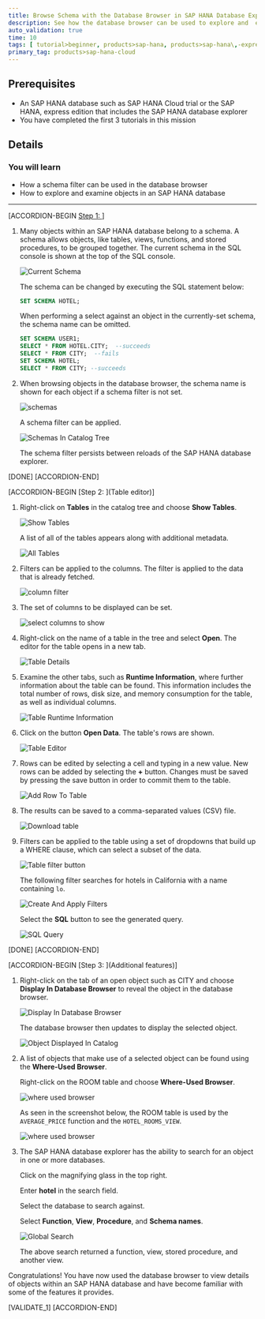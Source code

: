 ```yaml
---
title: Browse Schema with the Database Browser in SAP HANA Database Explorer
description: See how the database browser can be used to explore and  examine objects in an SAP HANA database.
auto_validation: true
time: 10
tags: [ tutorial>beginner, products>sap-hana, products>sap-hana\,-express-edition]
primary_tag: products>sap-hana-cloud
---
```


## Prerequisites
- An SAP HANA database such as SAP HANA Cloud trial or the SAP HANA, express edition that includes the SAP HANA database explorer
- You have completed the first 3 tutorials in this mission

## Details
### You will learn
  - How a schema filter can be used in the database browser
  - How to explore and examine objects in an SAP HANA database

---

[ACCORDION-BEGIN [Step 1: ](Schemas)]

1. Many objects within an SAP HANA database belong to a schema.  A schema allows objects, like tables, views, functions, and stored procedures, to be grouped together.  The current schema in the SQL console is shown at the top of the SQL console.  

    ![Current Schema](CurrentSchema.png)

    The schema can be changed by executing the SQL statement below:

    ```SQL
    SET SCHEMA HOTEL;
    ```

    When performing a select against an object in the currently-set schema, the schema name can be omitted.

    ```SQL
    SET SCHEMA USER1;
    SELECT * FROM HOTEL.CITY;  --succeeds
    SELECT * FROM CITY;  --fails
    SET SCHEMA HOTEL;
    SELECT * FROM CITY; --succeeds
    ```

2. When browsing objects in the database browser, the schema name is shown for each object if a schema filter is not set.

    ![schemas](schemas.png)

    A schema filter can be applied.

    ![Schemas In Catalog Tree](schemaFilter2.png)

    The schema filter persists between reloads of the SAP HANA database explorer.

[DONE]
[ACCORDION-END]

[ACCORDION-BEGIN [Step 2: ](Table editor)]

1. Right-click on **Tables** in the catalog tree and choose **Show Tables**.  

    ![Show Tables](ShowTables.png)

    A list of all of the tables appears along with additional metadata.

    ![All Tables](AllTables.png)

2.  Filters can be applied to the columns.  The filter is applied to the data that is already fetched.

    ![column filter](column-filter.png)


3. The set of columns to be displayed can be set.

    ![select columns to show](hide-show-columns.png)

4. Right-click on the name of a table in the tree and select **Open**.  The editor for the table opens in a new tab.

    ![Table Details](TableDetails.png)

5. Examine the other tabs, such as **Runtime Information**, where further information about the table can be found. This information includes the total number of rows, disk size, and memory consumption for the table, as well as individual columns.

    ![Table Runtime Information](TableRuntimeInfo.png)

6. Click on the button **Open Data**.  The table's rows are shown.

    ![Table Editor](TableEditor.png)

7. Rows can be edited by selecting a cell and typing in a new value.  New rows can be added by selecting the **+** button.  Changes must be saved by pressing the save button in order to commit them to the table.

    ![Add Row To Table](InsertRow.png)

8. The results can be saved to a comma-separated values (CSV) file.

    ![Download table](download.png)

9. Filters can be applied to the table using a set of dropdowns that build up a WHERE clause, which can select a subset of the data.  

    ![Table filter button](filterButton.png)

    The following filter searches for hotels in California with a name containing `lo`.

    ![Create And Apply Filters](CreateFilters.png)

    Select the **SQL** button to see the generated query.

    ![SQL Query](SQLQuery.png)


[DONE]
[ACCORDION-END]


[ACCORDION-BEGIN [Step 3: ](Additional features)]

1. Right-click on the tab of an open object such as CITY and choose  **Display In Database Browser** to reveal the object in the database browser.

    ![Display In Database Browser](DisplayInDatabaseBrowser.png)

    The database browser then updates to display the selected object.

    ![Object Displayed In Catalog](ObjectOpenedInCatalog.png)

2.  A list of objects that make use of a selected object can be found using the **Where-Used Browser**.  

    Right-click on the ROOM table and choose **Where-Used Browser**.

    ![where used browser](where-used.png)

    As seen in the screenshot below, the ROOM table is used by the `AVERAGE_PRICE` function and the `HOTEL_ROOMS_VIEW`.

    ![where used browser](where-used2.png)

3. The SAP HANA database explorer has the ability to search for an object in one or more databases.

    Click on the magnifying glass in the top right.  

    Enter **hotel** in the search field.  

    Select the database to search against.  

    Select **Function**, **View**, **Procedure**, and **Schema names**.  

    ![Global Search](GlobalSearch.png)

    The above search returned a function, view, stored procedure, and another view.

Congratulations! You have now used the database browser to view details of objects within an SAP HANA database and have become familiar with some of the features it provides.

[VALIDATE_1]
[ACCORDION-END]
